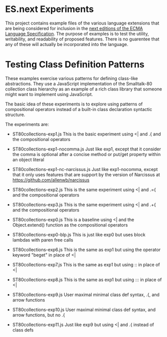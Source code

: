 # ES.next Experiments

This project contains example files of the various language extensions that are being considered for inclusion in the [next editions of the ECMA Language Specification](http://wiki.ecmascript.org/doku.php?id=harmony:harmony).
The purpose of examples is to test the utility, writability, and readability of proposed features.
There is no guarentee that any of these will actually be incorporated into the language. 


# Testing Class Definition Patterns

These examples exercise various patterns for defining class-like abstractions.  They use a
JavaScript implementation of the Smalltalk-80 collection class hierarchy as an example of a
rich class library that someone might want to implement using JavaScript.

The basic idea of these experiments is to explore using patterns of compositional operators instead of a built-in class declaration syntactic structure.

The experiments are:

 * ST80collections-exp1.js This is the basic experiment using <| and .{ and the compositional operators
 * ST80collections-exp1-nocomma.js Just like exp1, except that it consider the comma is optional after a concise method or put/get property within an object literal
 * ST80collections-exp1-nc-narcissus.js Just like exp1-nocomma, except that it only uses features that are support by the version of Narcissus at <https://github.com/allenwb/narcissus>
 * ST80collections-exp2.js This is the same experiment using <| and .={ and the compositional operators
 * ST80collections-exp3.js This is the same experiment using <| and .+{ and the compositional operators
 * ST80collections-exp0.js This is a baseline  using <| and the Object.extend() function as the compositional operators
 * ST80collections-exp0-blp.js This is just like exp0 but uses block lambdas with paren free calls
 * ST80collections-exp6.js This is the same as exp1 but using the operator keyword "beget" in place of <| 
 * ST80collections-exp7.js This is the same as exp1 but using :: in place of <| 
 * ST80collections-exp8.js This is the same as exp1 but using ::: in place of <| 
 
 * ST80collections-exp9.js User maximal minimal class def syntax, .{, and arrow functions 
 * ST80collections-exp10.js User maximal minimal class def syntax, and arrow functions, but no .{
 * ST80collections-exp11.js Just like exp9 but using <| and .{ instead of class defs

